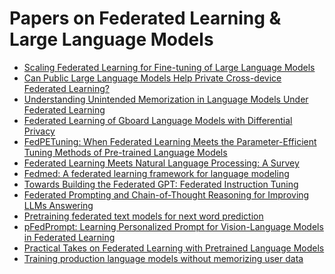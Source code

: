 # Papers on Federated Learning & Large Language Models

- [Scaling Federated Learning for Fine-tuning of Large Language Models](https://arxiv.org/pdf/2102.00875.pdf)
- [Can Public Large Language Models Help Private Cross-device Federated Learning?](https://arxiv.org/pdf/2305.12132.pdf)
- [Understanding Unintended Memorization in Language Models Under Federated Learning](https://aclanthology.org/2021.privatenlp-1.1.pdf)
- [Federated Learning of Gboard Language Models with Differential Privacy](https://arxiv.org/pdf/2305.18465.pdf)
- [FedPETuning: When Federated Learning Meets the Parameter-Efficient Tuning Methods of Pre-trained Language Models
](https://arxiv.org/pdf/2212.10025.pdf)
- [Federated Learning Meets Natural Language Processing: A Survey](https://arxiv.org/pdf/2107.12603.pdf)
- [Fedmed: A federated learning framework for language modeling](https://www.mdpi.com/1424-8220/20/14/4048/pdf)
- [Towards Building the Federated GPT: Federated Instruction Tuning](https://arxiv.org/pdf/2305.05644.pdf?utm_referrer=https%3A%2F%2Fdzen.ru%2Fmedia%2Fid%2F5e048b1b2b616900b081f1d9%2F645f43ee7906327d8643ffbc)
- [Federated Prompting and Chain-of-Thought Reasoning for Improving LLMs Answering](https://arxiv.org/pdf/2304.13911.pdf?trk=public_post_comment-text)
- [Pretraining federated text models for next word prediction](https://arxiv.org/pdf/2005.04828.pdf)
- [pFedPrompt: Learning Personalized Prompt for Vision-Language Models in Federated Learning](https://dl.acm.org/doi/pdf/10.1145/3543507.3583518?casa_token=MhaaIdfz-5cAAAAA:9HncQ7CNaMIUmWKGPRjvuWmVzc4Br079XILZDzo9BOCcb3JxaNMIIrSol6HBjtnmzVv-Vnuy8CYVe496)
- [Practical Takes on Federated Learning with Pretrained Language Models](https://aclanthology.org/2023.findings-eacl.34.pdf)
- [Training production language models without memorizing user data](https://arxiv.org/pdf/2009.10031.pdf)